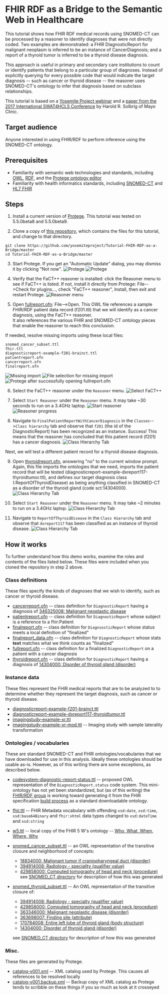# FHIR RDF as a Bridge to the Semantic Web in Healthcare

This tutorial shows how FHIR RDF medical records using SNOMED-CT can be processed
by a reasoner to identify diagnoses that were not directly coded.  Two
examples are demonstrated:
a FHIR DiagnosticReport for malignant
neoplasm is inferred to be an instance of CancerDiagnosis; and
a report of a thyroid tumor is inferred to be a thyroid disease diagnosis.

This approach is useful in primary and
secondary care institutions to count or identify patients
that belong to a particular group of diagnoses.
Instead of explicitly querying for every possible code
that would indicate the target diagnosis -- such as cancer or thyroid 
disease -- 
the reasoner uses SNOMED-CT's ontology to infer that diagnosis based
on subclass relationships.

This tutorial is based on a 
[Yosemite Project webinar](http://yosemiteproject.org/fhir-rdf-as-a-bridge-to-the-semantic-web-in-healthcare/)
and a [paper from the 2017 International SWAT4HCLS Conference](http://www.swat4ls.org/wp-content/uploads/2017/11/SWAT4LS-2017_paper_28.pdf)
by Harold R. Solbrig of Mayo Clinic.  

## Target audience
Anyone interested in using FHIR/RDF to perform inference using the SNOMED-CT ontology.

## Prerequisites
* Familiarity with semantic web technologies and standards, including [OWL](http://www.w3.org/TR/owl-primer), [RDF](https://www.w3.org/TR/rdf11-primer/), and the [Protege ontology editor](https://protege.stanford.edu/)
* Familiarity with health informatics standards, including [SNOMED-CT](https://en.wikipedia.org/wiki/SNOMED_CT) and [HL7 FHIR](https://www.hl7.org/fhir/)
  
## Steps
  
1. Install a current version of [Protege](https://protege.stanford.edu/products.php).  This tutorial was tested on 5.5.0beta8 and 5.5.0beta9.

2. Clone a copy of [this repository](https://github.com/yosemiteproject/Tutorial-FHIR-RDF-as-a-Bridge/master), which contains the files for this tutorial, and change to that directory.

```
git clone https://github.com/yosemiteproject/Tutorial-FHIR-RDF-as-a-Bridge/master
cd Tutorial-FHIR-RDF-as-a-Bridge/master
```

3. Start Protege.  If you get an "Automatic Update" dialog, you may dismiss it
by clicking "Not now".
![Protege](images/automatic-update.png)
![Protege](images/protege.png)

4. Verify that the FaCT++ reasoner is installed: click the Reasoner menu to see if FaCT++ is listed.  If not, install it directly from Protege: File-->Check for plugins..., check "FaCT++ reasoner", Install, then exit and restart Protege.
![Reasoner menu](images/reasoner-menu.png)

5. Open [fullreport.ofn](fullreport.ofn): File-->Open.
This OWL file references a sample FHIR/RDF patient data record (f201.ttl)
that we will identify as a cancer diagnosis, using the FaCT++ reasoner.  
It also references the various FHIR and SNOMED-CT ontology pieces that enable 
the reasoner to reach this conclusion.

If needed, resolve missing imports using these local files:
```
snomed_cancer_subset.ttl
fhir.ttl
diagnosticreport-example-f201-brainct.ttl
patientreport.ofn
cancerreport.ofn
finalreport.ofn
```
![Missing import](images/missing-import-cancer-subset.png)
![File selection for missing import](images/cancer-subset.png)
![Protege after successfully opening fullreport.ofn](images/protege-after-resolving-imports.png)

6. Select the FaCT++ reasoner under the `Reasoner` menu.
![Select FaCT++](images/select-factpp-reasoner.png)

7. Select `Start Reasoner` under the `Reasoner` menu.  It may take ~30
seconds to run on a 3.4GHz laptop.
![Start reasoner](images/start-reasoner.png)
![Reasoner progress](images/reasoner-progress.png)

8. Navigate to `FinalPatientReportWithCancerDiagnosis` in the `Classes`-->`Class hierarchy` tab and observe that `f201` (the id of the DiagnosticReport) has been recognized as an instance.  Success!
This means that the reasoner has concluded that this patient record (f201)
has a cancer diagnosis.
![Class Hierarchy Tab](images/f201-inferred.png)

Next, we will test a different patient record for a thyroid disease diagnosis.

9. Open [thyroidreport.ofn](thyroidreport.ofn), answering "no" to the current window prompt.
Again, this file imports the ontologies that we need, imports the patient
record that will be tested (diagnosticreport-example-dxreport117-thyroidtumor.ttl),
and defines our target diagnosis class (:ReportOfThyroidDisease)
as being anything classified in SNOMED-CT as a
disorder of the thyroid gland (code sct:14304000).
![Class Hierarchy Tab](images/open-thyroid.png)

10. Select `Start Reasoner` under the `Reasoner` menu.  It may take ~2 minutes
to run on a 3.4GHz laptop.
![Class Hierarchy Tab](images/thyroid-start-reasoner.png)

11. Navigate to `ReportOfThyroidDisease` in the `Class Hierarchy` tab and observe that `dxreport117` has been classified
as an instance of thyroid disease.
![Class Hierarchy Tab](images/dxreport117-inferred.png)

## How it works
To further understand how this demo works, examine the roles and contents of
the files listed below.  These files were included when you cloned the 
repository in step 2 above.

### Class definitions
These files specify the kinds of diagnoses that we wish to identify,
such as cancer or thyroid disease.

* [cancerreport.ofn](cancerreport.ofn) -- class definition for `DiagnosticReport` having a diagnosis of [346325008: Malignant neoplastic disease](http://snomed.info/id/346325008)
* [patientreport.ofn](patientreport.ofn) -- class definition for `DiagnosticReport` whose subject is a reference to a fhir:Patient
* [finalreport.ofn](finalreport.ofn) -- class definition for `DiagnsosticReport` whose status meets a local definition of "finalized"
* [finalreport_data.ofn](finalreport_data.ofn) -- class definition for `DiagnosticReport` whose stats **text** matches what we think counts as "finalized"
* [fullreport.ofn](fullreport.ofn) -- class definition for a finalized `DiagnosticReport` on a patient with a cancer diagnosis
* [thyroidreport.ofn](thyroidreport.ofn) -- class definition for `DiagnosticReport` having a diagnosis of [14304000: Disorder of thyroid gland (disorder)](http://snomed.info/id/14304000)

### Instance data
These files represent the FHIR medical reports that are to be analyzed to
to determine whether they represent the target diagnosis, such as
cancer or thyroid disease.

* [diagnosticreport-example-f201-brainct.ttl](diagnosticreport-example-f201-brainct.ttl)
* [diagnosticreport-example-dxreport117-thyroidtumor.ttl](diagnosticreport-example-dxreport117-thyroidtumor.ttl)
* [imagingstudy-example-xr.ttl](imagingstudy-example-xr.ttl)
* [imagingstudy-example-xr-mod.ttl](imagingstudy-example-xr_mod.ttl) -- Imaging study with sample laterality transformation

### Ontologies / vocabularies
These are standard SNOMED-CT and FHIR ontologies/vocabularies that we
have downloaded for use in this analysis.   Ideally these ontologies
should be usable as-is.  However, as of this writing there are some
exceptions, as described below.

* [codesystem-diagnostic-report-status.ttl](codesystem-diagnostic-report-status.ttl) -- proposed OWL representation of the `DiagnosticReport.status` code system.  This mini-ontology has not yet been standardized, but (as of this writing) the [FHIR/RDF group](http://wiki.hl7.org/index.php?title=ITS_RDF_ConCall_Agenda) is working toward generating it from the FHIR specification [build process](http://wiki.hl7.org/index.php?title=FHIR_Build_Process) as a standard downloadable ontology.
* [fhir.ttl](fhir.ttl) -- FHIR Metadata vocabulary with offending `xsd:date`, `xsd:time`, `xsd:base64Binary` and `fhir:xhtml` data types changed to `xsd:dateTime` and `xsd:string`
* [w5.ttl](w5.ttl) -- local copy of the FHIR 5 W's ontology -- [Who, What, When, Where, Why](https://www.hl7.org/fhir/fivews.html)
* [snomed_cancer_subset.ttl](snomed_cancer_subset.ttl) -- an OWL representation of the transitive closure and neighborhood of concepts:
  * [18834000: Malignant tumor if craniopharyngeal duct (disorder)](http://snomed.info/id/188340000)
  * [394914008: Radiology - speciality (qualifier value)](http://snomed.info/id/394914008)
  * [429858000: Computed tomography of head and neck (procedure)](http://snomed.info/id/429858000)
     see [SNOMED_CT directory](SNOMED_CT) for description of how this was generated
* [snomed_thyroid_subset.ttl](snomed_thyroid_subset.ttl) -- An OWL representation of the transitive closure of:
    * [394914008:  Radiology - specialty (qualifier value)](http://snomed.info/id/394914008)
    * [429858000:  Computed tomography of head and neck (procedure)](http://snomed.info/id/429858000)
    * [363346000:  Malignant neoplastic disease (disorder)](http://snomed.info/id/363346000)
    * [363698007:  Finding site (attribute)](http://snomed.info/id/363698007)
    * [170784008:  Entire left lobe of thyroid gland (body structure)](http://snomed.info/id/170784008)
    * [14304000:  Disorder of thyroid gland (disorder)](http://snomed.info/id/14304000)
    
    see [SNOMED_CT directory](SNOMED_CT) for description of how this was generated
	
	
### Misc.
These files are generated by Protege.

* [catalog-v001.xml](catalog-v001.xml) -- XML catalog used by Protege.  This causes all references to be resolved locally
* [catalog-v001.backup.xml](catalog-v001.backup.xml) -- Backup copy of XML catalog as Protege tends to scribble on these things if you so much
as look at it crosseyed


